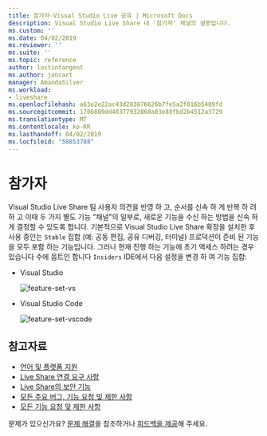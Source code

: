 ```yaml
---
title: 참가자-Visual Studio Live 공유 | Microsoft Docs
description: Visual Studio Live Share 내 '참가자' 채널의 설명입니다.
ms.custom: ''
ms.date: 04/02/2019
ms.reviewer: ''
ms.suite: ''
ms.topic: reference
author: lostintangent
ms.author: joncart
manager: AmandaSilver
ms.workload:
- liveshare
ms.openlocfilehash: a63e2e22ac43d283876626b7fe5a2f016b5489fd
ms.sourcegitcommit: 1706889dd48377932868a03e88fbd2b4512a3729
ms.translationtype: MT
ms.contentlocale: ko-KR
ms.lasthandoff: 04/02/2019
ms.locfileid: "58853788"
---
```

<!--
Copyright © Microsoft Corporation
All rights reserved.
Creative Commons Attribution 4.0 License (International): https://creativecommons.org/licenses/by/4.0/legalcode
-->

# <a name="insiders"></a>참가자

Visual Studio Live Share 팀 사용자 의견을 반영 하 고, 순서를 신속 하 게 반복 하 려 하 고 이때 두 가지 별도 기능 "채널"의 일부로, 새로운 기능을 수신 하는 방법을 신속 하 게 결정할 수 있도록 합니다. 기본적으로 Visual Studio Live Share 확장을 설치한 후 사용 중인는 `Stable` 집합 (예: 공동 편집, 공유 디버깅, 터미널) 프로덕션이 준비 된 기능을 모두 포함 하는 기능입니다. 그러나 현재 진행 하는 기능에 초기 액세스 하려는 경우 있습니다 수에 옵트인 합니다 `Insiders` IDE에서 다음 설정을 변경 하 여 기능 집합:

* Visual Studio

    ![feature-set-vs](../media/feature-set-vs.png)

* Visual Studio Code 

    ![feature-set-vscode](../media/feature-set-vscode.png)

## <a name="see-also"></a>참고자료

- [언어 및 플랫폼 지원](platform-support.md)
- [Live Share 연결 요구 사항](connectivity.md)
- [Live Share의 보안 기능](security.md)
- [모든 주요 버그, 기능 요청 및 제한 사항](https://aka.ms/vsls-issues)
- [모든 기능 요청 및 제한 사항](https://aka.ms/vsls-feature-requests)

문제가 있으신가요? [문제 해결](../troubleshooting.md)을 참조하거나 [피드백을 제공](../support.md)해 주세요.
